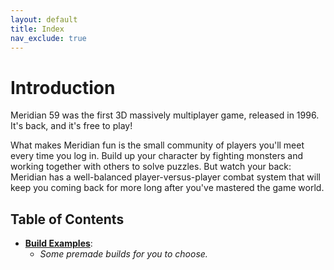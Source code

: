 ```yaml
---
layout: default
title: Index
nav_exclude: true
---
```


# Introduction

Meridian 59 was the first 3D massively multiplayer game, released in 1996. It's back, and it's free to play!

What makes Meridian fun is the small community of players you'll meet every time you log in. Build up your character by fighting monsters and working together with others to solve puzzles. But watch your back: Meridian has a well-balanced player-versus-player combat system that will keep you coming back for more long after you've mastered the game world.

## Table of Contents

- [**Build Examples**](./build-examples):
    - _Some premade builds for you to choose._